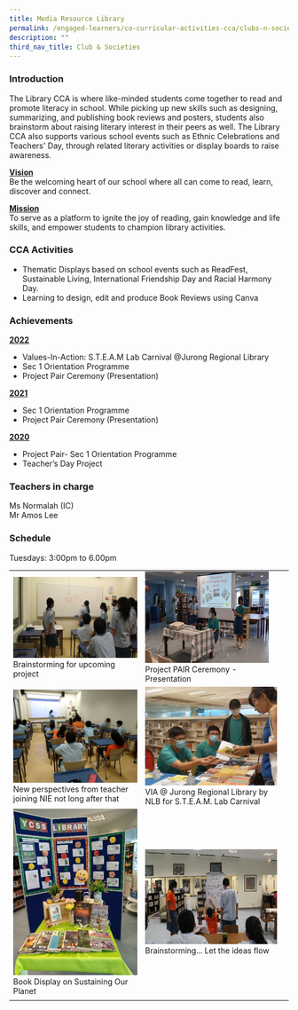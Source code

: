 ```yaml
---
title: Media Resource Library
permalink: /engaged-learners/co-curricular-activities-cca/clubs-n-societies/media-resource-library/
description: ""
third_nav_title: Club & Societies
---
```


### Introduction

The Library CCA is where like-minded students come together to read and promote literacy in school. While picking up new skills such as designing, summarizing, and publishing book reviews and posters, students also brainstorm about raising literary interest in their peers as well. The Library CCA also supports various school events such as Ethnic Celebrations and Teachers' Day, through related literary activities or display boards to raise awareness. 

<u><strong> Vision </strong></u><br>
Be the welcoming heart of our school where all can come to read, learn, discover and connect. 

<u><strong> Mission </strong></u><br>
To serve as a platform to ignite the joy of reading, gain knowledge and life skills, and empower students to champion library activities.

### CCA Activities

*   Thematic Displays based on school events such as ReadFest, Sustainable Living, International Friendship Day and Racial Harmony Day.
*   Learning to design, edit and produce Book Reviews using Canva

### Achievements

<u><strong> 2022 </strong></u>
*   Values-In-Action: S.T.E.A.M Lab Carnival @Jurong Regional Library
*   Sec 1 Orientation Programme
*   Project Pair Ceremony (Presentation)  

<u><strong>2021 </strong></u>
*   Sec 1 Orientation Programme
*   Project Pair Ceremony (Presentation)

<u><Strong>2020 </strong></u>
*   Project Pair- Sec 1 Orientation Programme
*   Teacher’s Day Project

### Teachers in charge

Ms Normalah (IC) <br> 
Mr Amos Lee

### Schedule

Tuesdays: 3:00pm to 6.00pm

| | | |
| -------- | -------- | -------- |
| ![](/images/Lib%20Brainstorming.png) Brainstorming for upcoming project | ![](/images/Project%20Pair.png) Project PAIR Ceremony - Presentation | 
| ![](/images/Lib%20NIE.png) New perspectives from teacher joining NIE not long after that | ![](/images/VIA%20JL.png) VIA @ Jurong Regional Library by NLB for S.T.E.A.M. Lab Carnival | 
| ![](/images/Book%20display.png) Book Display on Sustaining Our Planet | ![](/images/Brainstorming.png) Brainstorming... Let the ideas flow | 
| | 

